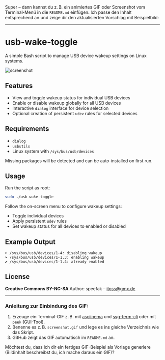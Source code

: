 Super – dann kannst du z. B. ein animiertes GIF oder Screenshot vom Terminal-Menü in die `README.md` einfügen. Ich passe den Inhalt entsprechend an und zeige dir den aktualisierten Vorschlag mit Beispielbild:

---

# usb-wake-toggle

A simple Bash script to manage USB device wakeup settings on Linux systems.

![screenshot](screenshot.gif)

## Features

* View and toggle wakeup status for individual USB devices
* Enable or disable wakeup globally for all USB devices
* Interactive `dialog` interface for device selection
* Optional creation of persistent `udev` rules for selected devices

## Requirements

* `dialog`
* `usbutils`
* Linux system with `/sys/bus/usb/devices`

Missing packages will be detected and can be auto-installed on first run.

## Usage

Run the script as root:

```bash
sudo ./usb-wake-toggle
```

Follow the on-screen menu to configure wakeup settings:

* Toggle individual devices
* Apply persistent `udev` rules
* Set wakeup status for all devices to enabled or disabled

## Example Output

```text
➤ /sys/bus/usb/devices/1-4: disabling wakeup
➤ /sys/bus/usb/devices/1-1.3: enabling wakeup
✔ /sys/bus/usb/devices/1-1.4: already enabled
```

## License

**Creative Commons BY-NC-SA**
Author: speefak – [itoss@gmx.de](mailto:itoss@gmx.de)

---

### Anleitung zur Einbindung des GIF:

1. Erzeuge ein Terminal-GIF z. B. mit [asciinema](https://asciinema.org/) und [svg-term-cli](https://github.com/marionebl/svg-term-cli) oder mit `peek` (GUI-Tool).
2. Benenne es z. B. `screenshot.gif` und lege es ins gleiche Verzeichnis wie das Skript.
3. GitHub zeigt das GIF automatisch im `README.md` an.

Möchtest du, dass ich dir ein fertiges GIF-Beispiel als Vorlage generiere (Bildinhalt beschreibst du, ich mache daraus ein GIF)?

